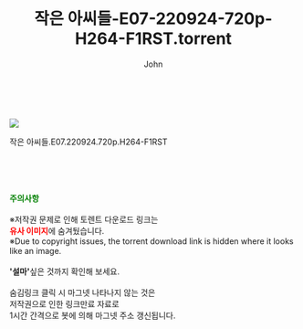 ﻿---
layout: post
title:  "    작은 아씨들-E07-220924-720p-H264-F1RST.torrent"
author: John
categories: [ 드라마 ]
tags: [  ]
image: https://torrentrj55.com/uploadfile/full/0c89aefb420de0fb4f9ebc73b5e9fea416b91c0a.jpg 
description: "    작은 아씨들-E07-220924-720p-H264-F1RST torrent 정보 공유"
toc: true
toc_sticky: true
---

<br>
<p><img src="https://torrentrj55.com/uploadfile/full/0c89aefb420de0fb4f9ebc73b5e9fea416b91c0a.jpg"/></p>
 작은 아씨들.E07.220924.720p.H264-F1RST  
    
<br><br><br>
<p data-ke-size="size16"><b><span style="color: green;">주의사항</span></b><br /><br />※저작권 문제로 인해 토렌트 다운로드 링크는<br /><b><span style="color: red;">유사 이미지</span></b>에 숨겨뒀습니다.<br />※Due to copyright issues, the torrent download link is hidden where it looks like an image.<br /><br /><b>'설마'</b>싶은 것까지 확인해 보세요.<br /><br />숨김링크 클릭 시 마그넷 나타나지 않는 것은<br />저작권으로 인한 링크만료 자료로<br />1시간 간격으로 봇에 의해 마그넷 주소 갱신됩니다.</p>
